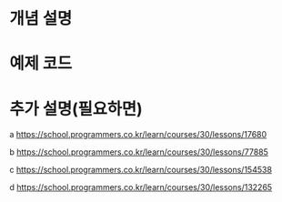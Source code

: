# 개념 설명
# 예제 코드
# 추가 설명(필요하면)


a
https://school.programmers.co.kr/learn/courses/30/lessons/17680


b
https://school.programmers.co.kr/learn/courses/30/lessons/77885

c
https://school.programmers.co.kr/learn/courses/30/lessons/154538


d
https://school.programmers.co.kr/learn/courses/30/lessons/132265